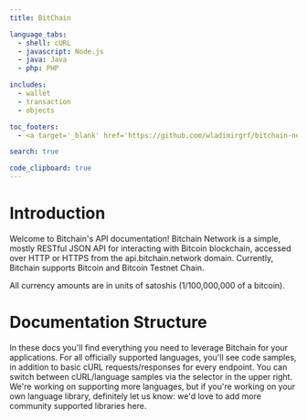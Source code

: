 ```yaml
---
title: BitChain

language_tabs: 
  - shell: cURL
  - javascript: Node.js
  - java: Java
  - php: PHP

includes:
  - wallet
  - transaction
  - objects

toc_footers:
  - <a target='_blank' href='https://github.com/wladimirgrf/bitchain-network'>Bitchain's Network on Github</a>

search: true

code_clipboard: true
---
```


# Introduction

Welcome to Bitchain's API documentation! Bitchain Network is a simple, mostly RESTful JSON API for interacting with Bitcoin blockchain, accessed over HTTP or HTTPS from the api.bitchain.network domain. Currently, Bitchain supports Bitcoin and Bitcoin Testnet Chain.

<aside class="warning">
All currency amounts are in units of satoshis (1/100,000,000 of a bitcoin).
</aside>

# Documentation Structure

In these docs you'll find everything you need to leverage Bitchain for your applications. For all officially supported languages, you'll see code samples, in addition to basic cURL requests/responses for every endpoint. You can switch between cURL/language samples via the selector in the upper right. We're working on supporting more languages, but if you're working on your own language library, definitely let us know: we'd love to add more community supported libraries here.








